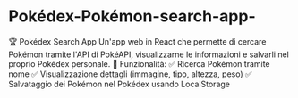 # Pokédex-Pokémon-search-app-
🏆 Pokédex Search App Un'app web in React che permette di cercare Pokémon tramite l'API di PokéAPI, visualizzarne le informazioni e salvarli nel proprio Pokédex personale. 🔹 Funzionalità: ✅ Ricerca Pokémon tramite nome ✅ Visualizzazione dettagli (immagine, tipo, altezza, peso) ✅ Salvataggio dei Pokémon nel Pokédex usando LocalStorage
